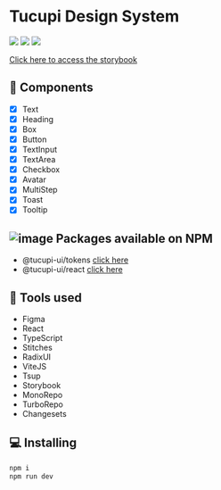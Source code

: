 # Tucupi Design System
<p align='left'>
<img src="https://img.shields.io/github/repo-size/Mauregina/tucupi-design-system?color=7e22ce">
<img src="https://img.shields.io/github/languages/count/Mauregina/tucupi-design-system?color=7e22ce">
<img src="https://img.shields.io/github/last-commit/Mauregina/tucupi-design-system?color=7e22ce">
</p>

[Click here to access the storybook](https://mauregina.github.io/tucupi-design-system)

## 📃 Components

- [x] Text
- [x] Heading
- [x] Box
- [x] Button
- [x] TextInput
- [x] TextArea
- [x] Checkbox
- [x] Avatar
- [x] MultiStep
- [x] Toast
- [x] Tooltip

## ![image](https://github.com/Mauregina/tucupi-design-system/assets/8762879/9e07fd8a-a6f5-4f04-b21a-e3b6b9d9f379) Packages available on NPM
- @tucupi-ui/tokens [click here](https://www.npmjs.com/package/@tucupi-ui/tokens)
- @tucupi-ui/react [click here](https://www.npmjs.com/package/@tucupi-ui/react)

## 🚀 Tools used

- Figma
- React
- TypeScript
- Stitches
- RadixUI
- ViteJS
- Tsup
- Storybook
- MonoRepo
- TurboRepo
- Changesets

## 💻 Installing
```sh
npm i
npm run dev
```
## 
